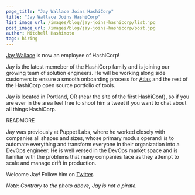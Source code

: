 ```yaml
---
page_title: "Jay Wallace Joins HashiCorp"
title: "Jay Wallace Joins HashiCorp"
list_image_url: /images/blog/jay-joins-hashicorp/list.jpg
post_image_url: /images/blog/jay-joins-hashicorp/post.jpg
author: Mitchell Hashimoto
tags: hiring
---
```


[Jay Wallace](https://twitter.com/mootpt) is now an employee of HashiCorp!

Jay is the latest memeber of the HashiCorp family and is joining our growing
team of solution engineers. He will be working along side customers to ensure a
smooth onboarding process for [Atlas](https://atlas.hashicorp.com) and the rest
of the HashiCorp open source portfolio of tools.

Jay is located in Portland, OR (near the site of the first HashiConf), so if you
are ever in the area feel free to shoot him a tweet if you want to chat about all
things HashiCorp.

READMORE

Jay was previously at Puppet Labs, where he worked closely with companies
all shapes and sizes, whose primary modus operandi is to automate everything and transform
everyone in their organization into a DevOps engineer. He is well versed in the DevOps market
space and is familiar with the problems that many companies face as they attempt to scale and
manage drift in production.

Welcome Jay! Follow him on [Twitter](https://twitter.com/mootpt).

*Note: Contrary to the photo above, Jay is not a pirate.*

